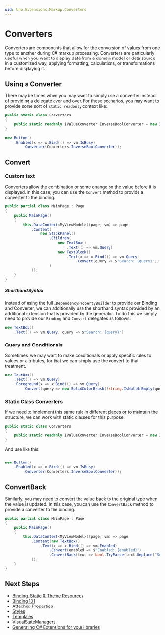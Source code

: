 ```yaml
---
uid: Uno.Extensions.Markup.Converters
---
```

# Converters

Converters are components that allow for the conversion of values from one type to another during C# markup processing.
Converters are particularly useful when you want to display data from a domain model or data source in a customized way, applying formatting, calculations, or transformations before displaying it.

## Using a Converter

There may be times when you may want to simply use a converter instead of providing a delegate over and over. For these scenarios, you may want to provide some sort of `static readonly` context like:

```cs
public static class Converters
{
    public static readonly IValueConverter InverseBoolConverter = new InverseBoolConverter();
}

new Button()
    .Enabled(x => x.Bind(() => vm.IsBusy)
        .Converter(Converters.InverseBoolConverter));
```

## Convert

### Custom text

Converters allow the combination or some change on the value before it is displayed.
In this case, you can use the `Convert` method to provide a converter to the binding.

```csharp
public partial class MainPage : Page
{
    public MainPage()
    {
        this.DataContext<MyViewModel>((page, vm) => page
            .Content(
                new StackPanel()
                    .Children(
                        new TextBox()
                            .Text(() => vm.Query)
                        new TextBlock()
                            .Text(x => x.Bind(() => vm.Query)
                                .Convert(query => $"Search: {query}"))
                    )
            ));
    }
}
```

##### Shorthand Syntax

Instead of using the full `IDependencyPropertyBuilder` to provide our Binding and Converter, we can additionally use the shorthand syntax provided by an additional extension that is provided by the generator. To do this we simply need to provide our `Binding` and `Convert` delegates as follows:

```csharp
new TextBox()
    .Text(() => vm.Query, query => $"Search: {query}")
```

### Query and Conditionals

Sometimes, we may want to make conditionals or apply specific rules to values or attributes, for that we can simply use the convert to that treatment.

```csharp
new TextBox()
    .Text(() => vm.Query)
    .Foreground(x => x.Bind(() => vm.Query)
        .Convert(query => new SolidColorBrush(!string.IsNullOrEmpty(query) && query.Length > 5 ? Colors.Green : Colors.Red)));
```

### Static Class Converters

If we need to implement this same rule in different places or to maintain the structure, we can work with static classes for this purpose.

```csharp
public static class Converters
{
    public static readonly IValueConverter InverseBoolConverter = new InverseBoolConverter();
}
```

And use like this:

```csharp

new Button()
    .Enabled(x => x.Bind(() => vm.IsBusy)
        .Converter(Converters.InverseBoolConverter));
```

##  ConvertBack

Similarly, you may need to convert the value back to the original type when the value is updated.
In this case, you can use the `ConvertBack` method to provide a converter to the binding.

```csharp
public partial class MainPage : Page
{
    public MainPage()
    {
        this.DataContext<MyViewModel>((page, vm) => page
            .Content(new TextBox()
                .Text(x => x.Bind(() => vm.Enabled)
                    .Convert(enabled => $"Enabled: {enabled}")
                    .ConvertBack(text => bool.TryParse(text.Replace("Search: ", ""), out var enabled) ? enabled : false))
            ));
    }
}
```

## Next Steps

- [Binding, Static & Theme Resources](xref:Uno.Extensions.Markup.DependencyPropertyBuilder)
- [Binding 101](xref:Uno.Extensions.Markup.Binding101)
- [Attached Properties](xref:Uno.Extensions.Markup.AttachedProperties)
- [Styles](xref:Uno.Extensions.Markup.Styles)
- [Templates](xref:Uno.Extensions.Markup.Templates)
- [VisualStateManagers](xref:Uno.Extensions.Markup.VisualStateManager)
- [Generating C# Extensions for your libraries](xref:Uno.Extensions.Markup.GeneratingExtensions)

